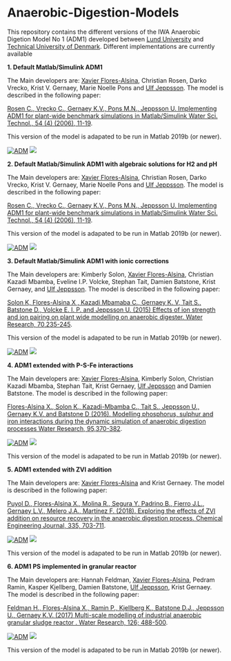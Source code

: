 # Anaerobic-Digestion-Models

This repository contains the different versions of the IWA Anaerobic Digetion Model No 1 (ADM1) developed between [Lund University](https://www.iea.lth.se/) and [Technical University of Denmark](https://www.kt.dtu.dk/english/research/prosys). Different implementations are currently available 

<strong>1. Default Matlab/Simulink ADM1 </strong>  

The Main developers are: [Xavier Flores-Alsina](https://github.com/xfalsina), Christian Rosen, Darko Vrecko, Krist V. Gernaey, Marie Noelle Pons and [Ulf Jeppsson](https://github.com/ulfjeppsson). The model is described in the following paper: 

[Rosen C., Vrecko C., Gernaey K.V., Pons M.N., Jeppsson U. Implementing ADM1 for plant-wide benchmark simulations in Matlab/Simulink
Water Sci. Technol., 54 (4) (2006), 11-19](https://doi.org/10.2166/wst.2006.521). 

This version of the model is adapated to be run in Matlab 2019b (or newer).

[![ADM](https://img.shields.io/badge/DOWNLOAD%20ADM1-990000?style=for-the-badge)](https://github.com/wwtmodels/Anaerobic-Digestion-Models/releases/download/v2/ADM1.DAE.zip) [![](https://img.shields.io/github/downloads/wwtmodels/Anaerobic-Digestion-Models/v1/total?color=990000&label=Downloads&style=for-the-badge)](https://github.com/wwtmodels/Anaerobic-Digestion-Models) 


<strong>2. Default Matlab/Simulink ADM1 with algebraic solutions for H2 and pH </strong>  

The Main developers are: [Xavier Flores-Alsina](https://github.com/xfalsina), Christian Rosen, Darko Vrecko, Krist V. Gernaey, Marie Noelle Pons and [Ulf Jeppsson](https://github.com/ulfjeppsson). The model is described in the following paper: 

[Rosen C., Vrecko C., Gernaey K.V., Pons M.N., Jeppsson U. Implementing ADM1 for plant-wide benchmark simulations in Matlab/Simulink
Water Sci. Technol., 54 (4) (2006), 11-19](https://doi.org/10.2166/wst.2006.521). 

This version of the model is adapated to be run in Matlab 2019b (or newer).

[![ADM](https://img.shields.io/badge/DOWNLOAD%20ADM1%20DAE2-990000?style=for-the-badge)](https://github.com/wwtmodels/Anaerobic-Digestion-Models/releases/download/v2/ADM1.DAE.zip) [![](https://img.shields.io/github/downloads/wwtmodels/Anaerobic-Digestion-Models/v2/total?color=990000&label=Downloads&style=for-the-badge)](https://github.com/wwtmodels/Anaerobic-Digestion-Models) 


<strong>3. Default Matlab/Simulink ADM1 with ionic corrections </strong>  

The Main developers are: Kimberly Solon, [Xavier Flores-Alsina](https://github.com/xfalsina),  Christian Kazadi Mbamba, Eveline I.P. Volcke, Stephan Tait, Damien Batstone, Krist Gernaey, and [Ulf Jeppsson](https://github.com/ulfjeppsson). The model is described in the following paper: 

[Solon K, Flores-Alsina X , Kazadi Mbamaba C., Gernaey K. V, Tait S., Batstone D., Volcke E. I. P. and Jeppsson U. (2015) Effects of ion strength and ion pairing on plant wide modelling on anaerobic digester. Water Research, 70,235-245](https://doi.org/10.1016/j.watres.2014.11.035). 

This version of the model is adapated to be run in Matlab 2019b (or newer).

[![ADM](https://img.shields.io/badge/DOWNLOAD%20ADM1%20ION%20CORRECTIONS-990000?style=for-the-badge)](https://github.com/wwtmodels/Anaerobic-Digestion-Models/releases/download/v3/ADM1.ion.corrections.zip) [![](https://img.shields.io/github/downloads/wwtmodels/Anaerobic-Digestion-Models/v3/total?color=990000&label=Downloads&style=for-the-badge)](https://github.com/wwtmodels/Anaerobic-Digestion-Models) 

<strong>4. ADM1 extended with P-S-Fe interactions </strong>  

The Main developers are: [Xavier Flores-Alsina](https://github.com/xfalsina),  Kimberly Solon, Christian Kazadi Mbamba, Stephan Tait, Krist Gernaey, [Ulf Jeppsson](https://github.com/ulfjeppsson) and Damien Batstone. The model is described in the following paper: 

[Flores-Alsina X., Solon K., Kazadi-Mbamba C., Tait S., Jeppsson U., Gernaey K.V. and Batstone D (2016). Modelling phosphorus, sulphur and iron interactions during the dynamic simulation of anaerobic digestion processes Water Research, 95,370-382](https://www.sciencedirect.com/science/article/pii/S0043135416301397). 

[![ADM](https://img.shields.io/badge/DOWNLOAD%20ADM1%20P%20S%20Fe%20INTERACTIONS-990000?style=for-the-badge)](https://github.com/wwtmodels/Anaerobic-Digestion-Models/releases/download/v4/ADM1.P.S.Fe.zip) [![](https://img.shields.io/github/downloads/wwtmodels/Anaerobic-Digestion-Models/v4/total?color=990000&label=Downloads&style=for-the-badge)](https://github.com/wwtmodels/Anaerobic-Digestion-Models)


This version of the model is adapated to be run in Matlab 2019b (or newer).


<strong>5. ADM1 extended with ZVI addition </strong>  

The Main developers are: [Xavier Flores-Alsina](https://github.com/xfalsina) and Krist Gernaey. The model is described in the following paper: 

[Puyol D., Flores-Alsina X., Molina R., Segura Y. Padrino B., Fierro J.L., Gernaey L.V., Melero J.A., Martínez F. (2018). Exploring the effects of ZVI addition on resource recovery in the anaerobic digestion process. Chemical Engineering Journal, 335, 703-711](https://www.sciencedirect.com/science/article/pii/S1385894717319411?via%3Dihub). 

[![ADM](https://img.shields.io/badge/DOWNLOAD%20ADM1%20WITH%20ZVI%20FADDITION-990000?style=for-the-badge)](https://github.com/wwtmodels/Anaerobic-Digestion-Models/releases/download/v5/ADM1.ZVI.CEJ.zip) [![](https://img.shields.io/github/downloads/wwtmodels/Anaerobic-Digestion-Models/v5/total?color=990000&label=Downloads&style=for-the-badge)](https://github.com/wwtmodels/Anaerobic-Digestion-Models)


This version of the model is adapated to be run in Matlab 2019b (or newer).

<strong>6. ADM1 PS implemented in granular reactor </strong>  

The Main developers are: Hannah Feldman, [Xavier Flores-Alsina](https://github.com/xfalsina), Pedram Ramin, Kasper Kjellberg, Damien Batstone, [Ulf Jeppsson](https://github.com/ulfjeppsson), Krist Gernaey. The model is described in the following paper: 

[Feldman H., Flores-Alsina X., Ramin P., Kjellberg K., Batstone D.J., Jeppsson U., Gernaey K.V. (2017) Multi-scale modelling  of industrial anaerobic granular sludge reactor . Water Research, 126; 488-500](https://doi.org/10.1016/j.watres.2017.09.033). 

[![ADM](https://img.shields.io/badge/DOWNLOAD%20ADM1%20PS%20IN%20GRANULAR%20REACTOR-990000?style=for-the-badge)](https://github.com/wwtmodels/Anaerobic-Digestion-Models/releases/download/v6/ADM1.granular.reactor.zip) [![](https://img.shields.io/github/downloads/wwtmodels/Anaerobic-Digestion-Models/v6/total?color=990000&label=Downloads&style=for-the-badge)](https://github.com/wwtmodels/Anaerobic-Digestion-Models)


This version of the model is adapated to be run in Matlab 2019b (or newer).

